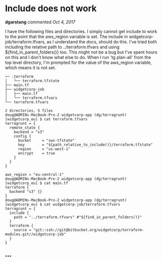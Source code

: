 # Include does not work

**dgarstang** commented *Oct 4, 2017*

I have the following files and directories. I simply cannot get include to work to the point that the aws_region variable is set. The include in widgetcorp-job/terraform.tfvars, as I understand the docs, should do this. I've tried both including the relative path to ../terraform.tfvars and using ${find_in_parent_folders()} too. This might not be a bug but I've spent hours on this and I don't know what else to do. When I run 'tg plan-all' from the top level directory, I'm prompted for the value of the aws_region variable, which means it is not set.

```
── .terraform
│   └── terraform.tfstate
├── main.tf
├── widgetcorp-job
│   ├── main.tf
│   └── terraform.tfvars
└── terraform.tfvars

2 directories, 5 files
doug@ADMINs-MacBook-Pro-2 widgetcorp-app (dg/terragrunt) [widgetcorp_eu] $ cat terraform.tfvars
terragrunt = {
  remote_state {
    backend = "s3"
    config {
      bucket     = "sws-tfstate"
      key        = "${path_relative_to_include()}/terraform.tfstate"
      region     = "us-west-1"
      encrypt    = true
    }
  }
}

aws_region = "eu-central-1"
doug@ADMINs-MacBook-Pro-2 widgetcorp-app (dg/terragrunt) [widgetcorp_eu] $ cat main.tf
terraform {
  backend "s3" {}
}
doug@ADMINs-MacBook-Pro-2 widgetcorp-app (dg/terragrunt) [widgetcorp_eu] $ cat widgetcorp-job/terraform.tfvars
terragrunt = {
  include {
    path = "../terraform.tfvars" #"${find_in_parent_folders()}"
  }
  terraform {
    source = "git::ssh://git@bitbucket.org/widgetcorp/terraform-modules.git//widgetcorp-job"
  }
}
```

<br />
***


